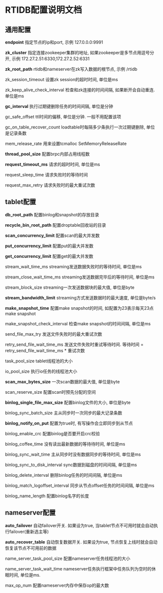 # RTIDB配置说明文档

## 通用配置
**endpoint**  指定节点的ip和port, 示例 127.0.0.0:9991

**zk_cluster**  指定连接zookeeper集群的地址, 如果zookeeper是多节点用逗号分开, 示例 172.27.2.51:6330,172.27.2.52:6331

**zk_root_path**  rtidb和nameserver在zk写入数据的根节点, 示例 /rtidb

zk_session_timeout  设置zk session的超时时间, 单位是ms

zk_keep_alive_check_interval  检查和zk连接的时间间隔, 如果断开会自动重连. 单位是ms

**gc_interval**  执行过期键删除任务的时间间隔, 单位是分钟

gc_safe_offset  ttl时间的偏移, 单位是分钟. 一般不用配置该项

gc_on_table_recover_count  loadtable时每隔多少条执行一次过期键删除, 单位是记录条数

mem_release_rate  用来设置tcmalloc SetMemoryReleaseRate

**thread_pool_size**  配置brpc内部占用线程数

**request_timeout_ms**  请求的超时时间, 单位是ms

request_sleep_time  请求失败时的等待时间

request_max_retry  请求失败时的最大重试次数



## tablet配置
**db_root_path**  配置binlog和snapshot的存放目录

**recycle_bin_root_path**  配置droptable回收站的目录

**scan_concurrency_limit**  配置scan的最大并发数

**put_concurrency_limit**  配置put的最大并发数

**get_concurrency_limit**  配置get的最大并发数

stream_wait_time_ms  streaming发送数据失败时的等待时间, 单位是ms

stream_close_wait_time_ms  streaming发送数据完毕后的等待时间, 单位是ms

stream_block_size  streaming一次发送数据块的最大值, 单位是byte

**stream_bandwidth_limit**  streaming方式发送数据时的最大速度, 单位是byte/s

**make_snapshot_time**  配置make snapshot的时间, 如配置为23表示每天23点make snapshot

make_snapshot_check_interval  检查make snapshot的时间间隔, 单位是ms

send_file_max_try  发送文件失败时的最大重试次数

retry_send_file_wait_time_ms  发送文件失败时重试等待时间. 等待时间 = retry_send_file_wait_time_ms * 重试次数

task_pool_size  tablet线程池的大小

io_pool_size  执行io任务的线程池大小

**scan_max_bytes_size**  一次scan数据的最大值, 单位是byte

scan_reserve_size  配置scan时预先分配的空间

**binlog_single_file_max_size**  配置binlog文件的大小, 单位是byte

binlog_sync_batch_size  主从同步时一次同步的最大记录条数

**binlog_notify_on_put**  配置为true时, 有写操作会立即同步到从节点

binlog_enable_crc  配置binlog是否要开启crc校验

binlog_coffee_time  没有读出最新数据的等待待时间, 单位是ms

binlog_sync_wait_time  主从同步时没有数据同步的等待时间, 单位是ms

binlog_sync_to_disk_interval sync数据到磁盘的时间间隔, 单位是ms

binlog_delete_interval  删除binlog任务的时间间隔, 单位是ms

binlog_match_logoffset_interval  同步从节点offset任务的时间间隔, 单位是ms

binlog_name_length  配置binlog名字的长度



## nameserver配置
**auto_failover**  自动failover开关. 如果设为true, 当tablet节点不可用时就会自动执行failover(重新选主等)

**auto_recover_table**  自动恢复数据开关. 如果设为true, 节点恢复上线时就会自动恢复该节点不可用前的数据

name_server_task_pool_size  配置nameserver任务线程池的大小

name_server_task_wait_time  nameserver任务执行框架中任务队列为空时的休眠时间, 单位是ms.

max_op_num  配置nameserver内存中保存op的最大数

